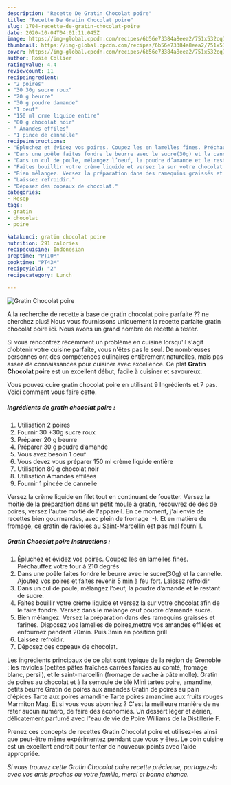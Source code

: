 ```yaml
---
description: "Recette De Gratin Chocolat poire"
title: "Recette De Gratin Chocolat poire"
slug: 1704-recette-de-gratin-chocolat-poire
date: 2020-10-04T04:01:11.045Z
image: https://img-global.cpcdn.com/recipes/6b56e73384a8eea2/751x532cq70/gratin-chocolat-poire-photo-principale-de-la-recette.jpg
thumbnail: https://img-global.cpcdn.com/recipes/6b56e73384a8eea2/751x532cq70/gratin-chocolat-poire-photo-principale-de-la-recette.jpg
cover: https://img-global.cpcdn.com/recipes/6b56e73384a8eea2/751x532cq70/gratin-chocolat-poire-photo-principale-de-la-recette.jpg
author: Rosie Collier
ratingvalue: 4.4
reviewcount: 11
recipeingredient:
- "2 poires"
- "30 30g sucre roux"
- "20 g beurre"
- "30 g poudre damande"
- "1 oeuf"
- "150 ml crme liquide entire"
- "80 g chocolat noir"
- " Amandes effiles"
- "1 pince de cannelle"
recipeinstructions:
- "Épluchez et évidez vos poires. Coupez les en lamelles fines. Préchauffez votre four à 210 degrés"
- "Dans une poêle faites fondre le beurre avec le sucre(30g) et la cannelle. Ajoutez vos poires et faites revenir 5 min à feu fort. Laissez refroidir"
- "Dans un cul de poule, mélangez l’oeuf, la poudre d’amande et le restant de sucre."
- "Faites bouillir votre crème liquide et versez la sur votre chocolat afin de le faire fondre. Versez dans le mélange œuf poudre d’amande sucre."
- "Bien mélangez. Versez la préparation dans des ramequins graissés et farines. Disposez vos lamelles de poires,mettre vos amandes effilées et enfournez pendant 20min. Puis 3min en position grill"
- "Laissez refroidir."
- "Déposez des copeaux de chocolat."
categories:
- Resep
tags:
- gratin
- chocolat
- poire

katakunci: gratin chocolat poire 
nutrition: 291 calories
recipecuisine: Indonesian
preptime: "PT10M"
cooktime: "PT43M"
recipeyield: "2"
recipecategory: Lunch

---
```



![Gratin Chocolat poire](https://img-global.cpcdn.com/recipes/6b56e73384a8eea2/751x532cq70/gratin-chocolat-poire-photo-principale-de-la-recette.jpg)

A la recherche de recette à base de gratin chocolat poire parfaite ?? ne cherchez plus! Nous vous fournissons uniquement la recette parfaite gratin chocolat poire ici. Nous avons un grand nombre de recette à tester.

Si vous rencontrez récemment un problème en cuisine lorsqu'il s'agit d'obtenir votre cuisine parfaite, vous n'êtes pas le seul. De nombreuses personnes ont des compétences culinaires entièrement naturelles, mais pas assez de connaissances pour cuisiner avec excellence. Ce plat <strong> Gratin Chocolat poire </strong> est un excellent début, facile à cuisiner et savoureux.

<!--inarticleads1-->

Vous pouvez cuire gratin chocolat poire en utilisant 9 Ingrédients et 7 pas. Voici comment vous faire cette.

##### Ingrédients de gratin chocolat poire :

1. Utilisation 2 poires
1. Fournir 30 +30g sucre roux
1. Préparer 20 g beurre
1. Préparer 30 g poudre d’amande
1. Vous avez besoin 1 oeuf
1. Vous devez vous préparer 150 ml crème liquide entière
1. Utilisation 80 g chocolat noir
1. Utilisation  Amandes effilées
1. Fournir 1 pincée de cannelle


Versez la crème liquide en filet tout en continuant de fouetter. Versez la moitié de la préparation dans un petit moule à gratin, recouvrez de dés de poires, versez l&#39;autre moitié de l&#39;appareil. En ce moment, j&#39;ai envie de recettes bien gourmandes, avec plein de fromage :-). Et en matière de fromage, ce gratin de ravioles au Saint-Marcellin est pas mal fourni !. 

<!--inarticleads2-->

##### Gratin Chocolat poire instructions :

1. Épluchez et évidez vos poires. Coupez les en lamelles fines. Préchauffez votre four à 210 degrés
1. Dans une poêle faites fondre le beurre avec le sucre(30g) et la cannelle. Ajoutez vos poires et faites revenir 5 min à feu fort. Laissez refroidir
1. Dans un cul de poule, mélangez l’oeuf, la poudre d’amande et le restant de sucre.
1. Faites bouillir votre crème liquide et versez la sur votre chocolat afin de le faire fondre. Versez dans le mélange œuf poudre d’amande sucre.
1. Bien mélangez. Versez la préparation dans des ramequins graissés et farines. Disposez vos lamelles de poires,mettre vos amandes effilées et enfournez pendant 20min. Puis 3min en position grill
1. Laissez refroidir.
1. Déposez des copeaux de chocolat.


Les ingrédients principaux de ce plat sont typique de la région de Grenoble : les ravioles (petites pâtes fraîches carrées farcies au comté, fromage blanc, persil), et le saint-marcellin (fromage de vache à pâte molle). Gratin de poires au chocolat et à la semoule de blé Mini tartes poire, amandine, petits beurre Gratin de poires aux amandes Gratin de poires au pain d&#39;épices Tarte aux poires amandine Tarte poires amandine aux fruits rouges Marmiton Mag. Et si vous vous abonniez ? C&#39;est la meilleure manière de ne rater aucun numéro, de faire des économies. Un dessert léger et aérien, délicatement parfumé avec l&#34;eau de vie de Poire Williams de la Distillerie F. 

<!--inarticleads1-->

<p>
Prenez ces concepts de recettes Gratin Chocolat poire et utilisez-les ainsi que peut-être même expérimentez pendant que vous y êtes. Le coin cuisine est un excellent endroit pour tenter de nouveaux points avec l'aide appropriée.
</p>

<p>
<i>Si vous trouvez cette Gratin Chocolat poire recette précieuse, partagez-la avec vos amis proches ou votre famille, merci et bonne chance.</i>
</p>

